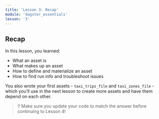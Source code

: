 ```yaml
---
title: 'Lesson 3: Recap'
module: 'dagster_essentials'
lesson: '3'
---
```


## Recap

In this lesson, you learned:

- What an asset is
- What makes up an asset
- How to define and materialize an asset
- How to find run info and troubleshoot issues

You also wrote your first assets - `taxi_trips_file` and `taxi_zones_file` - which you’ll use in the next lesson to create more assets and have them depend on each other.

> ‼️ Make sure you update your code to match the answer before continuing to Lesson 4!
